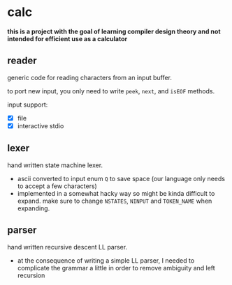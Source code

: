 calc
====

**this is a project with the goal of learning compiler design theory and not intended for efficient use as a calculator**

reader
------

generic code for reading characters from an input buffer.

to port new input, you only need to write `peek`, `next`, and `isEOF` methods.

input support: 
- [x] file
- [x] interactive stdio

lexer
-----

hand written state machine lexer. 

- ascii converted to input enum `Q` to save space (our language only needs to accept a few characters)
- implemented in a somewhat hacky way so might be kinda difficult to expand. make sure to change `NSTATES`, `NINPUT` and `TOKEN_NAME` when expanding.

parser
------

hand written recursive descent LL parser.

- at the consequence of writing a simple LL parser, I needed to complicate the grammar a little in order to remove ambiguity and left recursion
